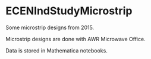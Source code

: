 # ECENIndStudyMicrostrip
Some microstrip designs from 2015.

Microstrip designs are done with AWR Microwave Office.

Data is stored in Mathematica notebooks.
